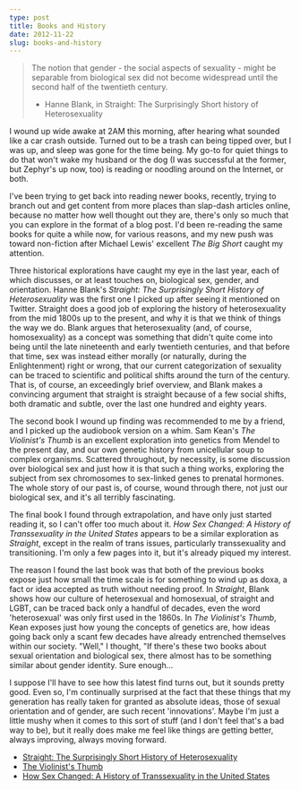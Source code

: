 ```yaml
---
type: post
title: Books and History
date: 2012-11-22
slug: books-and-history
---
```


> The notion that gender - the social aspects of sexuality - might be separable from biological sex did not become widespread until the second half of the twentieth century.
>
> - Hanne Blank, in Straight: The Surprisingly Short history of Heterosexuality

I wound up wide awake at 2AM this morning, after hearing what sounded like a car crash outside.  Turned out to be a trash can being tipped over, but I was up, and sleep was gone for the time being.  My go-to for quiet things to do that won't wake my husband or the dog (I was successful at the former, but Zephyr's up now, too) is reading or noodling around on the Internet, or both.  

I've been trying to get back into reading newer books, recently, trying to branch out and get content from more places than slap-dash articles online, because no matter how well thought out they are, there's only so much that you can explore in the format of a blog post.  I'd been re-reading the same books for quite a while now, for various reasons, and my new push was toward non-fiction after Michael Lewis' excellent *The Big Short* caught my attention.

Three historical explorations have caught my eye in the last year, each of which discusses, or at least touches on, biological sex, gender, and orientation.  Hanne Blank's *Straight: The Surprisingly Short History of Heterosexuality* was the first one I picked up after seeing it mentioned on Twitter.  Straight does a good job of exploring the history of heterosexuality from the mid 1800s up to the present, and why it is that we think of things the way we do.  Blank argues that heterosexuality (and, of course, homosexuality) as a concept was something that didn't quite come into being until the late nineteenth and early twentieth centuries, and that before that time, sex was instead either morally (or naturally, during the Enlightenment) right or wrong, that our current categorization of sexuality can be traced to scientific and political shifts around the turn of the century.  That is, of course, an exceedingly brief overview, and Blank makes a convincing argument that straight is straight because of a few social shifts, both dramatic and subtle, over the last one hundred and eighty years.

The second book I wound up finding was recommended to me by a friend, and I picked up the audiobook version on a whim.  Sam Kean's *The Violinist's Thumb* is an excellent exploration into genetics from Mendel to the present day, and our own genetic history from unicellular soup to complex organisms.  Scattered throughout, by necessity, is some discussion over biological sex and just how it is that such a thing works, exploring the subject from sex chromosomes to sex-linked genes to prenatal hormones.  The whole story of our past is, of course, wound through there, not just our biological sex, and it's all terribly fascinating.

The final book I found through extrapolation, and have only just started reading it, so I can't offer too much about it.  *How Sex Changed: A History of Transsexuality in the United States* appears to be a similar exploration as *Straight*, except in the realm of trans issues, particularly transsexuality and transitioning.  I'm only a few pages into it, but it's already piqued my interest.

The reason I found the last book was that both of the previous books expose just how small the time scale is for something to wind up as doxa, a fact or idea accepted as truth without needing proof.  In *Straight*, Blank shows how our culture of heterosexual and homosexual, of straight and LGBT, can be traced back only a handful of decades, even the word 'heterosexual' was only first used in the 1860s.  In *The Violinist's Thumb*, Kean exposes just how young the concepts of genetics are, how ideas going back only a scant few decades have already entrenched themselves within our society.  "Well," I thought, "If there's these two books about sexual orientation and biological sex, there almost has to be something similar about gender identity.  Sure enough...

I suppose I'll have to see how this latest find turns out, but it sounds pretty good.  Even so, I'm continually surprised at the fact that these things that my generation has really taken for granted as absolute ideas, those of sexual orientation and of gender, are such recent 'innovations'.  Maybe I'm just a little mushy when it comes to this sort of stuff (and I don't feel that's a bad way to be), but it really does make me feel like things are getting better, always improving, always moving forward.

* [Straight: The Surprisingly Short History of Heterosexuality](http://www.amazon.com/Straight-Surprisingly-Short-History-Heterosexuality/dp/0807044431)
* [The Violinist's Thumb](http://www.amazon.com/Violinists-Thumb-Genius-Written-Genetic/dp/0316182311)
* [How Sex Changed: A History of Transsexuality in the United States](http://www.amazon.com/How-Sex-Changed-History-Transsexuality/dp/0674013794)
